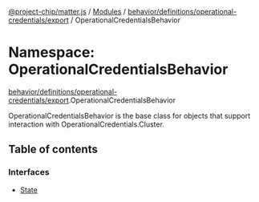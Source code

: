 [@project-chip/matter.js](../README.md) / [Modules](../modules.md) / [behavior/definitions/operational-credentials/export](behavior_definitions_operational_credentials_export.md) / OperationalCredentialsBehavior

# Namespace: OperationalCredentialsBehavior

[behavior/definitions/operational-credentials/export](behavior_definitions_operational_credentials_export.md).OperationalCredentialsBehavior

OperationalCredentialsBehavior is the base class for objects that support interaction with OperationalCredentials.Cluster.

## Table of contents

### Interfaces

- [State](../interfaces/behavior_definitions_operational_credentials_export.OperationalCredentialsBehavior.State.md)
